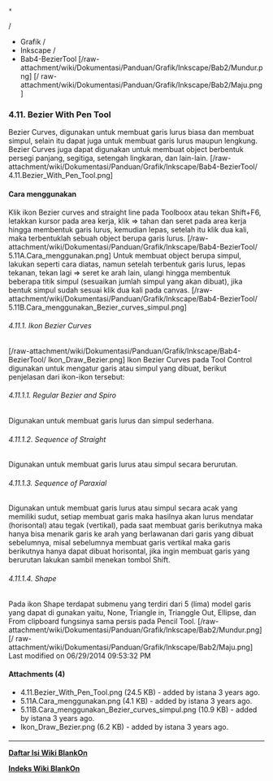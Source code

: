 

    *









  /


  * Grafik  /
  * Inkscape  /
  * Bab4-BezierTool
[/raw-attachment/wiki/Dokumentasi/Panduan/Grafik/Inkscape/Bab2/Mundur.png] [/
raw-attachment/wiki/Dokumentasi/Panduan/Grafik/Inkscape/Bab2/Maju.png]
### 4.11. Bezier With Pen Tool
Bezier Curves, digunakan untuk membuat garis lurus biasa dan membuat simpul,
selain itu dapat juga untuk membuat garis lurus maupun lengkung. Bezier Curves
juga dapat digunakan untuk membuat object berbentuk persegi panjang, segitiga,
setengah lingkaran, dan lain-lain.
[/raw-attachment/wiki/Dokumentasi/Panduan/Grafik/Inkscape/Bab4-BezierTool/
4.11.Bezier_With_Pen_Tool.png]
#### Cara menggunakan
Klik ikon Bezier curves and straight line pada Toolboox atau tekan Shift+F6,
letakkan kursor pada area kerja, klik => tahan dan seret pada area kerja hingga
membentuk garis lurus, kemudian lepas, setelah itu klik dua kali, maka
terbentuklah sebuah object berupa garis lurus.
[/raw-attachment/wiki/Dokumentasi/Panduan/Grafik/Inkscape/Bab4-BezierTool/
5.11A.Cara_menggunakan.png]
Untuk membuat object berupa simpul, lakukan seperti cara diatas, namun setelah
terbentuk garis lurus, lepas tekanan, tekan lagi => seret ke arah lain, ulangi
hingga membentuk beberapa titik simpul (sesuaikan jumlah simpul yang akan
dibuat), jika bentuk simpul sudah sesuai klik dua kali pada canvas.
[/raw-attachment/wiki/Dokumentasi/Panduan/Grafik/Inkscape/Bab4-BezierTool/
5.11B.Cara_menggunakan_Bezier_curves_simpul.png]
###### 4.11.1. Ikon Bezier Curves
[/raw-attachment/wiki/Dokumentasi/Panduan/Grafik/Inkscape/Bab4-BezierTool/
Ikon_Draw_Bezier.png] Ikon Bezier Curves pada Tool Control digunakan untuk
mengatur garis atau simpul yang dibuat, berikut penjelasan dari ikon-ikon
tersebut:
###### 4.11.1.1. Regular Bezier and Spiro
Digunakan untuk membuat garis lurus dan simpul sederhana.
###### 4.11.1.2. Sequence of Straight
Digunakan untuk membuat garis lurus atau simpul secara berurutan.
###### 4.11.1.3. Sequence of Paraxial
Digunakan untuk membuat garis lurus atau simpul secara acak yang memiliki
sudut, setiap membuat garis maka hasilnya akan lurus mendatar (horisontal) atau
tegak (vertikal), pada saat membuat garis berikutnya maka hanya bisa menarik
garis ke arah yang berlawanan dari garis yang dibuat sebelumnya, misal
sebelumnya membuat garis vertikal maka garis berikutnya hanya dapat dibuat
horisontal, jika ingin membuat garis yang berurutan lakukan sambil menekan
tombol Shift.
###### 4.11.1.4. Shape
Pada ikon Shape terdapat submenu yang terdiri dari 5 (lima) model garis yang
dapat di gunakan yaitu, None, Triangle in, Trianggle Out, Ellipse, dan From
clipboard fungsinya sama persis pada Pencil Tool.
[/raw-attachment/wiki/Dokumentasi/Panduan/Grafik/Inkscape/Bab2/Mundur.png] [/
raw-attachment/wiki/Dokumentasi/Panduan/Grafik/Inkscape/Bab2/Maju.png]
Last modified on 06/29/2014 09:53:32 PM
#### Attachments (4)
  * 4.11.Bezier_With_Pen_Tool.png​ (24.5 KB) - added by istana 3 years ago.
  * 5.11A.Cara_menggunakan.png​ (4.1 KB) - added by istana 3 years ago.
  * 5.11B.Cara_menggunakan_Bezier_curves_simpul.png​ (10.9 KB) - added by
      istana 3 years ago.
  * Ikon_Draw_Bezier.png​ (6.2 KB) - added by istana 3 years ago.
#### 
    
 
 
 
 
 
---
[**Daftar Isi Wiki BlankOn**](/DaftarIsi/README.md)
 
[**Indeks Wiki BlankOn**](/Indeks.md)

